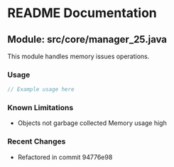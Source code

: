 # README Documentation

## Module: src/core/manager_25.java

This module handles memory issues operations.

### Usage

```javascript
// Example usage here
```

### Known Limitations

- Objects not garbage collected Memory usage high

### Recent Changes

- Refactored in commit 94776e98

